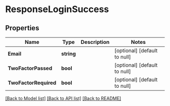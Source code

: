 # ResponseLoginSuccess

## Properties
Name | Type | Description | Notes
------------ | ------------- | ------------- | -------------
**Email** | **string** |  | [optional] [default to null]
**TwoFactorPassed** | **bool** |  | [optional] [default to null]
**TwoFactorRequired** | **bool** |  | [optional] [default to null]

[[Back to Model list]](../README.md#documentation-for-models) [[Back to API list]](../README.md#documentation-for-api-endpoints) [[Back to README]](../README.md)

